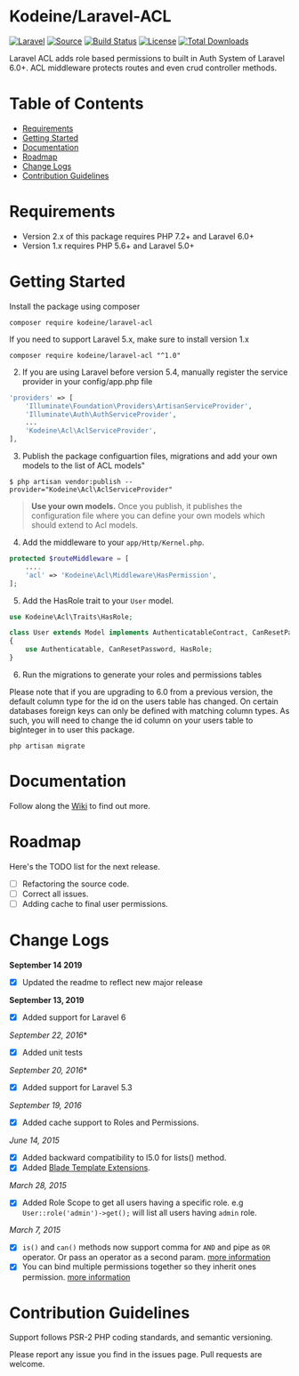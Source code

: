 # Kodeine/Laravel-ACL

[![Laravel](https://img.shields.io/badge/Laravel-~7.0-green.svg?style=flat-square)](http://laravel.com)
[![Source](http://img.shields.io/badge/source-kodeine/laravel--acl-blue.svg?style=flat-square)](https://github.com/kodeine/laravel-acl/)
[![Build Status](https://img.shields.io/travis/kodeine/laravel-acl/master?style=flat-square)](https://travis-ci.org/kodeine/laravel-acl)
[![License](https://img.shields.io/badge/license-MIT-brightgreen.svg?style=flat-square)](https://tldrlegal.com/license/mit-license)
[![Total Downloads](https://img.shields.io/packagist/dt/kodeine/laravel-acl.svg?style=flat-square)](https://packagist.org/packages/kodeine/laravel-acl)

Laravel ACL adds role based permissions to built in Auth System of Laravel 6.0+. ACL middleware protects routes and even
crud controller methods.

# Table of Contents

* [Requirements](#requirements)
* [Getting Started](#getting-started)
* [Documentation](#documentation)
* [Roadmap](#roadmap)
* [Change Logs](#change-logs)
* [Contribution Guidelines](#contribution-guidelines)

# <a name="requirements"></a>Requirements

* Version 2.x of this package requires PHP 7.2+ and Laravel 6.0+
* Version 1.x requires PHP 5.6+ and Laravel 5.0+

# <a name="getting-started"></a>Getting Started

Install the package using composer

```
composer require kodeine/laravel-acl
```

If you need to support Laravel 5.x, make sure to install version 1.x

```
composer require kodeine/laravel-acl "^1.0"
```

2. If you are using Laravel before version 5.4, manually register the service provider in your config/app.php file

```php
'providers' => [
    'Illuminate\Foundation\Providers\ArtisanServiceProvider',
    'Illuminate\Auth\AuthServiceProvider',
    ...
    'Kodeine\Acl\AclServiceProvider',
],
```

3. Publish the package configuartion files, migrations and add your own models to the list of ACL models"

```
$ php artisan vendor:publish --provider="Kodeine\Acl\AclServiceProvider"
```

> **Use your own models.**
> Once you publish, it publishes the configuration file where you can define your own models which should extend to Acl models.

4. Add the middleware to your `app/Http/Kernel.php`.

```php
protected $routeMiddleware = [
    ....
    'acl' => 'Kodeine\Acl\Middleware\HasPermission',
];
```

5. Add the HasRole trait to your `User` model.

```php
use Kodeine\Acl\Traits\HasRole;

class User extends Model implements AuthenticatableContract, CanResetPasswordContract
{
    use Authenticatable, CanResetPassword, HasRole;
}
```

6. Run the migrations to generate your roles and permissions tables

Please note that if you are upgrading to 6.0 from a previous version, the default column type for the id on the users
table has changed. On certain databases foreign keys can only be defined with matching column types. As such, you will
need to change the id column on your users table to bigInteger in to user this package.

```
php artisan migrate
```

# <a name="documentation"></a>Documentation

Follow along the [Wiki](https://github.com/kodeine/laravel-acl/wiki) to find out more.

# <a name="roadmap"></a>Roadmap

Here's the TODO list for the next release.

* [ ] Refactoring the source code.
* [ ] Correct all issues.
* [ ] Adding cache to final user permissions.

# <a name="change-logs"></a>Change Logs

**September 14 2019**

* [x] Updated the readme to reflect new major release

**September 13, 2019**

* [x] Added support for Laravel 6

*September 22, 2016**

* [x] Added unit tests

*September 20, 2016**

* [x] Added support for Laravel 5.3

*September 19, 2016*

* [x] Added cache support to Roles and Permissions.

*June 14, 2015*

* [x] Added backward compatibility to l5.0 for lists() method.
* [x] Added [Blade Template Extensions](https://github.com/kodeine/laravel-acl/wiki/Blade-Extensions).

*March 28, 2015*

* [x] Added Role Scope to get all users having a specific role. e.g `User::role('admin')->get();` will list all users
  having `admin` role.

*March 7, 2015*

* [x] `is()` and `can()` methods now support comma for `AND` and pipe as `OR` operator. Or pass an operator as a second
  param. [more information](https://github.com/kodeine/laravel-acl/wiki/Validate-Permissions-and-Roles)
* [x] You can bind multiple permissions together so they inherit ones
  permission. [more information](https://github.com/kodeine/laravel-acl/wiki/Permissions-Inheritance)

# <a name="contribution-guidelines"></a>Contribution Guidelines

Support follows PSR-2 PHP coding standards, and semantic versioning.

Please report any issue you find in the issues page. Pull requests are welcome.